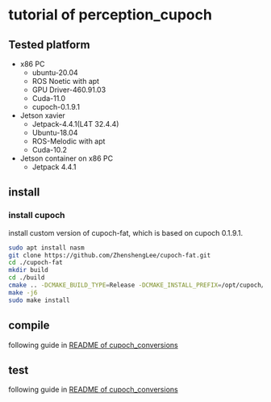 # tutorial of perception_cupoch

## Tested platform

- x86 PC
  - ubuntu-20.04
  - ROS Noetic with apt
  - GPU Driver-460.91.03
  - Cuda-11.0
  - cupoch-0.1.9.1
- Jetson xavier
  - Jetpack-4.4.1(L4T 32.4.4)
  - Ubuntu-18.04
  - ROS-Melodic with apt
  - Cuda-10.2
- Jetson container on x86 PC
  - Jetpack 4.4.1

## install

### install cupoch

install custom version of cupoch-fat, which is based on cupoch 0.1.9.1.

```sh
sudo apt install nasm
git clone https://github.com/ZhenshengLee/cupoch-fat.git
cd ./cupoch-fat
mkdir build
cd ./build
cmake .. -DCMAKE_BUILD_TYPE=Release -DCMAKE_INSTALL_PREFIX=/opt/cupoch/cupoch -DBUILD_UNIT_TESTS=OFF -DBUILD_PYBIND11=OFF -DBUILD_PYTHON_MODULE=OFF
make -j6
sudo make install
```

## compile

following guide in [README of cupoch_conversions](../../README.md)

## test

following guide in [README of cupoch_conversions](../../README.md)
